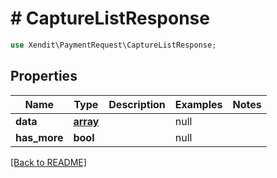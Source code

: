 # # CaptureListResponse


```php
use Xendit\PaymentRequest\CaptureListResponse;
```
## Properties

| Name | Type | Description | Examples | Notes |
| ------------ | ------------- | ------------- | ------------- | -------------|
| **data** | [**array**](Capture.md) |  | null |  |
| **has_more** | **bool** |  | null |  |


[[Back to README]](../../README.md)
